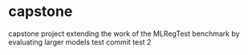 # capstone
capstone project extending the work of the MLRegTest benchmark by evaluating larger models
test commit
test 2
